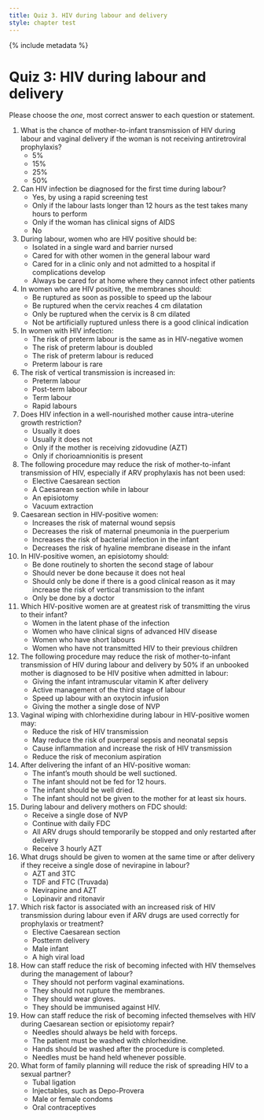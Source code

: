 ```yaml
---
title: Quiz 3. HIV during labour and delivery
style: chapter test
---
```


{% include metadata %}

# Quiz 3: HIV during labour and delivery

Please choose the *one*, most correct answer to each question or statement.

1.	What is the chance of mother-to-infant transmission of HIV during labour and vaginal delivery if the woman is not receiving antiretroviral prophylaxis?
	-	5%
	+	15%
	-	25%
	-	50%
2.	Can HIV infection be diagnosed for the first time during labour?
	+	Yes, by using a rapid screening test
	-	Only if the labour lasts longer than 12 hours as the test takes many hours to perform
	-	Only if the woman has clinical signs of AIDS
	-	No
3.	During labour, women who are HIV positive should be:
	-	Isolated in a single ward and barrier nursed
	+	Cared for with other women in the general labour ward
	-	Cared for in a clinic only and not admitted to a hospital if complications develop
	-	Always be cared for at home where they cannot infect other patients
4.	In women who are HIV positive, the membranes should:
	-	Be ruptured as soon as possible to speed up the labour
	-	Be ruptured when the cervix reaches 4 cm dilatation
	-	Only be ruptured when the cervix is 8 cm dilated
	+	Not be artificially ruptured unless there is a good clinical indication
5.	In women with HIV infection:
	-	The risk of preterm labour is the same as in HIV-negative women
	+	The risk of preterm labour is doubled
	-	The risk of preterm labour is reduced
	-	Preterm labour is rare
6.	The risk of vertical transmission is increased in:
	+	Preterm labour
	-	Post-term labour
	-	Term labour
	-	Rapid labours
7.	Does HIV infection in a well-nourished mother cause intra-uterine growth restriction?
	-	Usually it does
	+	Usually it does not
	-	Only if the mother is receiving zidovudine (AZT)
	-	Only if chorioamnionitis is present
8.	The following procedure may reduce the risk of mother-to-infant transmission of HIV, especially if ARV prophylaxis has not been used:
	+	Elective Caesarean section
	-	A Caesarean section while in labour
	-	An episiotomy
	-	Vacuum extraction
9.	Caesarean section in HIV-positive women:
	+	Increases the risk of maternal wound sepsis
	-	Decreases the risk of maternal pneumonia in the puerperium
	-	Increases the risk of bacterial infection in the infant
	-	Decreases the risk of hyaline membrane disease in the infant
10.	In HIV-positive women, an episiotomy should:
	-	Be done routinely to shorten the second stage of labour
	-	Should never be done because it does not heal
	+	Should only be done if there is a good clinical reason as it may increase the risk of vertical transmission to the infant
	-	Only be done by a doctor
11.	Which HIV-positive women are at greatest risk of transmitting the virus to their infant?
	-	Women in the latent phase of the infection
	+	Women who have clinical signs of advanced HIV disease
	-	Women who have short labours
	-	Women who have not transmitted HIV to their previous children
12.	The following procedure may reduce the risk of mother-to-infant transmission of HIV during labour and delivery by 50% if an unbooked mother is diagnosed to be HIV positive when admitted in labour:
	-	Giving the infant intramuscular vitamin K after delivery
	-	Active management of the third stage of labour
	-	Speed up labour with an oxytocin infusion
	+	Giving the mother a single dose of NVP
13.	Vaginal wiping with chlorhexidine during labour in HIV-positive women may:
	-	Reduce the risk of HIV transmission
	+	May reduce the risk of puerperal sepsis and neonatal sepsis
	-	Cause inflammation and increase the risk of HIV transmission
	-	Reduce the risk of meconium aspiration
14.	After delivering the infant of an HIV-positive woman:
	-	The infant’s mouth should be well suctioned.
	-	The infant should not be fed for 12 hours.
	+	The infant should be well dried.
	-	The infant should not be given to the mother for at least six hours.
15.	During labour and delivery mothers on FDC should:
	-	Receive a single dose of NVP
	+	Continue with daily FDC
	-	All ARV drugs should temporarily be stopped and only restarted after delivery
	-	Receive 3 hourly AZT
16.	What drugs should be given to women at the same time or after delivery if they receive a single dose of nevirapine in labour?
	-	AZT and 3TC
	+	TDF and FTC (Truvada)
	-	Nevirapine and AZT
	-	Lopinavir and ritonavir 
17.	Which risk factor is associated with an increased risk of HIV transmission during labour even if ARV drugs are used correctly for prophylaxis or treatment?
	-	Elective Caesarean section
	-	Postterm delivery 
	-	Male infant
	+	A high viral load
18.	How can staff reduce the risk of becoming infected with HIV themselves during the management of labour?
	-	They should not perform vaginal examinations.
	-	They should not rupture the membranes.
	+	They should wear gloves.
	-	They should be immunised against HIV.
19.	How can staff reduce the risk of becoming infected themselves with HIV during Caesarean section or episiotomy repair?
	+	Needles should always be held with forceps.
	-	The patient must be washed with chlorhexidine.
	-	Hands should be washed after the procedure is completed.
	-	Needles must be hand held whenever possible.
20.	What form of family planning will reduce the risk of spreading HIV to a sexual partner?
	-	Tubal ligation
	-	Injectables, such as Depo-Provera
	+	Male or female condoms
	-	Oral contraceptives
